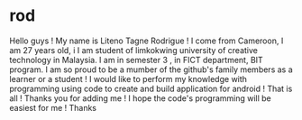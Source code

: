 # rod

Hello guys !
My name is Liteno Tagne Rodrigue ! I come from Cameroon, I am 27 years old, i I am student of limkokwing university of creative technology in Malaysia. I am in semester 3 , in FICT department, BIT program. 
I am so proud to be a mumber of the github's family members as a learner or a student ! I would like to perform my knowledge with programming using code to create and build application for android ! That is all ! 
Thanks you for adding me !
I hope the code's programming will be easiest for me ! 
Thanks

